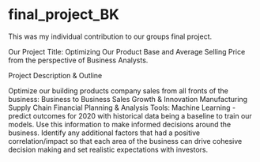# final_project_BK

This was my individual contribution to our groups final project. 

Our Project Title: Optimizing Our Product Base and Average Selling Price from the perspective of Business Analysts.

Project Description & Outline

Optimize our building products company sales from all fronts of the business: 
  Business to Business Sales
  Growth & Innovation
  Manufacturing
  Supply Chain
  Financial Planning & Analysis
Tools:
  Machine Learning - predict outcomes for 2020 with historical data being a baseline to train our models.
  Use this information to make informed decisions around the business.
  Identify any additional factors that had a positive correlation/impact so that each area of the business can drive cohesive   decision making and set realistic expectations with investors.
